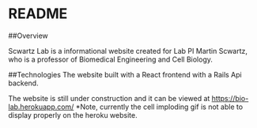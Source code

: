 # README

##Overview

Scwartz Lab is a informational website created for Lab PI Martin Scwartz, who is a professor of Biomedical Engineering and Cell Biology.


##Technologies
The website built with a React frontend with a Rails Api backend.

The website is still under construction and it can be viewed at https://bio-lab.herokuapp.com/
  *Note, currently the cell imploding gif is not able to display properly on the heroku website. 
